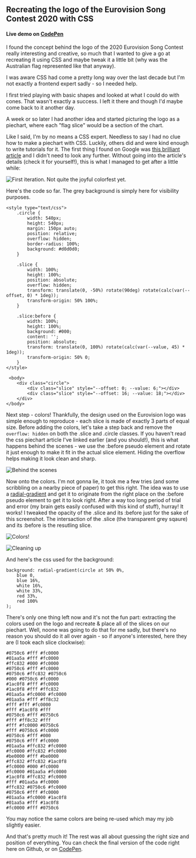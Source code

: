 ## Recreating the logo of the Eurovision Song Contest 2020 with CSS

#### Live demo on [CodePen](https://codepen.io/Co_is_tired_of_his_username_being_taken/pen/PowpmVe)

I found the concept behind the logo of the 2020 Eurovision Song Contest really interesting and creative, so much that I wanted to give a go at recreating it using CSS and maybe tweak it a little bit (why was the Australian flag represented like that anyway).

I was aware CSS had come a pretty long way over the last decade but I'm not exactly a frontend expert sadly - so I needed help.

I first tried playing with basic shapes and looked at what I could do with cones. That wasn't exactly a success. I left it there and though I'd maybe come back to it another day.

A week or so later I had another idea and started picturing the logo as a piechart, where each "flag slice" would be a section of the chart.

Like I said, I'm by no means a CSS expert. Needless to say I had no clue how to make a piechart with CSS. Luckily, others did and were kind enough to write tutorials for it. The first thing I found on Google was [this brilliant article](https://codeburst.io/how-to-pure-css-pie-charts-w-css-variables-38287aea161e) and I didn't need to look any further. Without going into the article's details (check it for yourself!), this is what I managed to get after a little while:

![First iteration. Not quite the joyful colorfest yet.](https://github.com/corentindautreme/esc-countryslices/blob/master/screenshots/001.png)

Here's the code so far. The grey background is simply here for visibility purposes.

```
<style type="text/css">
	.circle {
		width: 540px;
		height: 540px;
		margin: 150px auto;
		position: relative;
		overflow: hidden;
		border-radius: 100%;
		background: #d0d0d0;
	}

	.slice {
		width: 100%;
		height: 100%;
		position: absolute;
		overflow: hidden;
		transform: translate(0, -50%) rotate(90deg) rotate(calc(var(--offset, 0) * 1deg));
		transform-origin: 50% 100%;
	}

	.slice:before {
		width: 100%;
		height: 100%;
		background: #000;
		content: '';
		position: absolute;
		transform: translate(0, 100%) rotate(calc(var(--value, 45) * 1deg));
		transform-origin: 50% 0;
	}
</style>

 <body>
 	<div class="circle">
		<div class="slice" style="--offset: 0; --value: 6;"></div>
		<div class="slice" style="--offset: 16; --value: 18;"></div>
	</div>
</body>
```

Next step - colors! Thankfully, the design used on the Eurovision logo was simple enough to reproduce - each slice is made of exactly 3 parts of equal size.
Before adding the colors, let's take a step back and remove the `overflow: hidden` on both the .slice and .circle classes. If you haven't read the css piechart article I've linked earlier (and you should!), this is what happens behind the scenes - we use the :before pseudo element and rotate it just enough to make it fit in the actual slice element. Hiding the overflow helps making it look clean and sharp.

![Behind the scenes](https://github.com/corentindautreme/esc-countryslices/blob/master/screenshots/002.png)

Now onto the colors. I'm not gonna lie, it took me a few tries (and some scribbling on a nearby piece of paper) to get this right. The idea was to use a [radial-gradient](https://developer.mozilla.org/fr/docs/Web/CSS/radial-gradient) and get it to originate from the right place on the :before pseudo element to get it to look right. After a way too long period of trial and error (my brain gets easily confused with this kind of stuff), hurray! It works! I tweaked the opacity of the .slice and its :before just for the sake of this screenshot. The intersaction of the .slice (the transparent grey sqaure) and its :before is the resutling slice.

![Colors!](https://github.com/corentindautreme/esc-countryslices/blob/master/screenshots/003.png)

![Cleaning up](https://github.com/corentindautreme/esc-countryslices/blob/master/screenshots/004.png)

And here's the css used for the background:

```
background: radial-gradient(circle at 50% 0%,
	blue 0,
	blue 16%,
	white 16%,
	white 33%,
	red 33%,
	red 100%
);
```

There's only one thing left now and it's not the fun part: extracting the colors used on the logo and recreate & place all of the slices on our piechart. Well, noone was going to do that for me sadly, but there's no reason you should do it all over again - so if anyone's interested, here they are (I took each slice clockwise):

```
#0750c6 #fff #fc0000
#01aa5a #fff #fc0000
#ffc832 #000 #fc0000
#0750c6 #fff #fc0000
#0750c6 #ffc832 #0750c6
#000 #0750c6 #fc0000
#1ac0f8 #fff #fc0000
#1ac0f8 #fff #ffc832
#01aa5a #fc0000 #fc0000
#01aa5a #fff #ff8c32
#fff #fff #fc0000
#fff #1ac0f8 #fff
#0750c6 #fff #0750c6
#fff #ff8c32 #fff
#fff #fc0000 #0750c6
#fff #0750c6 #fc0000
#0750c6 #fff #000
#0750c6 #fff #fc0000
#01aa5a #ffc832 #fc0000
#fc0000 #ffc832 #fc0000
#be0000 #fff #be0000
#ffc832 #ffc832 #1ac0f8
#fc0000 #000 #fc0000
#fc0000 #01aa5a #fc0000
#1ac0f8 #ffc832 #fc0000
#fff #01aa5a #fc0000
#ffc832 #0750c6 #fc0000
#0750c6 #fff #fc0000
#01aa5a #fc0000 #1ac0f8
#01aa5a #fff #1ac0f8
#fc0000 #fff #0750c6
```

You may notice the same colors are being re-used which may my job slightly easier.

And that's pretty much it! The rest was all about guessing the right size and position of everything. You can check the final version of the code right here on Github, or on [CodePen](https://codepen.io/Co_is_tired_of_his_username_being_taken/pen/PowpmVe).
